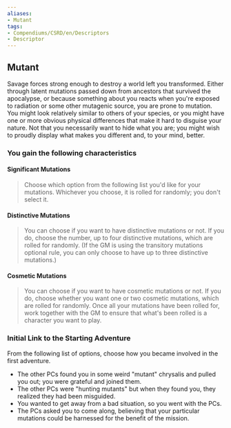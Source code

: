 ```yaml
---
aliases:
- Mutant
tags:
- Compendiums/CSRD/en/Descriptors
- Descriptor
---
```


## Mutant  
Savage forces strong enough to destroy a world left you transformed. Either through latent mutations passed down from ancestors that survived the apocalypse, or because something about you reacts when you're exposed to radiation or some other mutagenic source, you are prone to mutation. You might look relatively similar to others of your species, or you might have one or more obvious physical differences that make it hard to disguise your nature. Not that you necessarily want to hide what you are; you might wish to proudly display what makes you different and, to your mind, better.
### You gain the following characteristics  
#### Significant Mutations
> Choose which option from the following list you'd like for your mutations. Whichever you choose, it is rolled for randomly; you don't select it.  

 #### Distinctive Mutations
> You can choose if you want to have distinctive mutations or not. If you do, choose the number, up to four distinctive mutations, which are rolled for randomly. (If the GM is using the transitory mutations optional rule, you can only choose to have up to three distinctive mutations.)  

 #### Cosmetic Mutations
> You can choose if you want to have cosmetic mutations or not. If you do, choose whether you want one or two cosmetic mutations, which are rolled for randomly. Once all your mutations have been rolled for, work together with the GM to ensure that what's been rolled is a character you want to play.  

### Initial Link to the Starting Adventure  
From the following list of options, choose how you became involved in the first adventure.  
- The other PCs found you in some weird "mutant" chrysalis and pulled you out; you were grateful and joined them.  
- The other PCs were "hunting mutants" but when they found you, they realized they had been misguided.  
- You wanted to get away from a bad situation, so you went with the PCs.  
- The PCs asked you to come along, believing that your particular mutations could be harnessed for the benefit of the mission.  